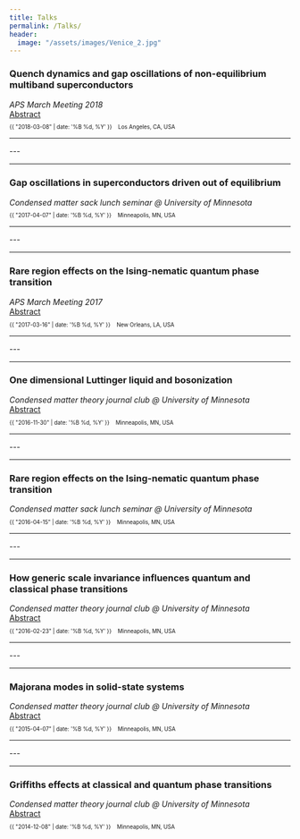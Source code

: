 ```yaml
---
title: Talks
permalink: /Talks/
header:
  image: "/assets/images/Venice_2.jpg"
---
```

<h3>Quench dynamics and gap oscillations of non-equilibrium multiband superconductors</h3>
<em>APS March Meeting 2018 </em> <br>
<a href="https://meetings.aps.org/Meeting/MAR18/Session/R31.3">Abstract</a>
<p class="page__meta" style="font-size:70%;"> <i class="far fa-calendar-alt" aria-hidden="true"></i> {{ "2018-03-08" | date: '%B %d, %Y' }} &nbsp;&nbsp; <i class="fas fa-map-marked-alt"></i> Los Angeles, CA, USA</p>
<hr>
---
<hr />

<h3>Gap oscillations in superconductors driven out of equilibrium</h3>
<em>Condensed matter sack lunch seminar @ University of Minnesota</em>
<p class="page__meta" style="font-size:70%;"> <i class="far fa-calendar-alt" aria-hidden="true"></i> {{ "2017-04-07" | date: '%B %d, %Y' }} &nbsp;&nbsp; <i class="fas fa-map-marked-alt"></i> Minneapolis, MN, USA</p>
<hr>
---
<hr />
<h3>Rare region effects on the Ising-nematic quantum phase transition</h3>
<em>APS March Meeting 2017</em> <br>
<a href="http://meetings.aps.org/Meeting/MAR17/Session/R39.2">Abstract</a>
<p class="page__meta" style="font-size:70%;"> <i class="far fa-calendar-alt" aria-hidden="true"></i> {{ "2017-03-16" | date: '%B %d, %Y' }} &nbsp;&nbsp; <i class="fas fa-map-marked-alt"></i> New Orleans, LA, USA</p>
<hr>
---
<hr />
<h3>One dimensional Luttinger liquid and bosonization</h3>
<em>Condensed matter theory journal club @ University of Minnesota</em> <br>
<a href="http://www.physics.umn.edu/events/calendar/spa.all/2016/fall/calendar.html?item=44941">Abstract</a>
<p class="page__meta" style="font-size:70%;"> <i class="far fa-calendar-alt" aria-hidden="true"></i> {{ "2016-11-30" | date: '%B %d, %Y' }} &nbsp;&nbsp; <i class="fas fa-map-marked-alt"></i> Minneapolis, MN, USA</p>
<hr>
---
<hr />
<h3>Rare region effects on the Ising-nematic quantum phase transition</h3>
<em>Condensed matter sack lunch seminar @ University of Minnesota</em>
<p class="page__meta" style="font-size:70%;"> <i class="far fa-calendar-alt" aria-hidden="true"></i> {{ "2016-04-15" | date: '%B %d, %Y' }} &nbsp;&nbsp; <i class="fas fa-map-marked-alt"></i> Minneapolis, MN, USA</p>
<hr>
---
<hr />
<h3>How generic scale invariance influences quantum and classical phase transitions</h3>
<em>Condensed matter theory journal club @ University of Minnesota</em> <br>
<a href="http://www.physics.umn.edu/events/calendar/spa.all/2016/spring/calendar.html?item=40371">Abstract</a>
<p class="page__meta" style="font-size:70%;"> <i class="far fa-calendar-alt" aria-hidden="true"></i> {{ "2016-02-23" | date: '%B %d, %Y' }} &nbsp;&nbsp; <i class="fas fa-map-marked-alt"></i> Minneapolis, MN, USA</p>
<hr>
---
<hr />
<h3>Majorana modes in solid-state systems</h3>
<em>Condensed matter theory journal club @ University of Minnesota</em> <br>
<a href="http://www.physics.umn.edu/events/calendar/spa.all/2015/spring/calendar.html?item=34381">Abstract</a>
<p class="page__meta" style="font-size:70%;"> <i class="far fa-calendar-alt" aria-hidden="true"></i> {{ "2015-04-07" | date: '%B %d, %Y' }} &nbsp;&nbsp; <i class="fas fa-map-marked-alt"></i> Minneapolis, MN, USA</p>
<hr>
---
<hr />
<h3>Griffiths effects at classical and quantum phase transitions</h3>
<em>Condensed matter theory journal club @ University of Minnesota</em> <br>
<a href="http://www.physics.umn.edu/events/calendar/spa.all/2014/fall/calendar.html?item=32121">Abstract</a>
<p class="page__meta" style="font-size:70%;"> <i class="far fa-calendar-alt" aria-hidden="true"></i> {{ "2014-12-08" | date: '%B %d, %Y' }} &nbsp;&nbsp; <i class="fas fa-map-marked-alt"></i> Minneapolis, MN, USA</p>
